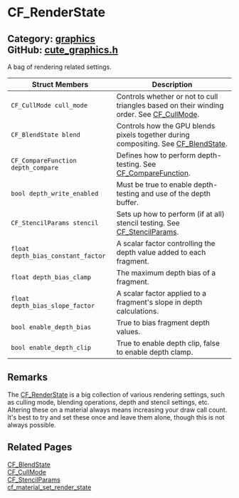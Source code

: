 [//]: # (This file is automatically generated by Cute Framework's docs parser.)
[//]: # (Do not edit this file by hand!)
[//]: # (See: https://github.com/RandyGaul/cute_framework/blob/master/samples/docs_parser.cpp)
[](../header.md ':include')

# CF_RenderState

Category: [graphics](/api_reference?id=graphics)  
GitHub: [cute_graphics.h](https://github.com/RandyGaul/cute_framework/blob/master/include/cute_graphics.h)  
---

A bag of rendering related settings.

Struct Members | Description
--- | ---
`CF_CullMode cull_mode` | Controls whether or not to cull triangles based on their winding order. See [CF_CullMode](/graphics/cf_cullmode.md).
`CF_BlendState blend` | Controls how the GPU blends pixels together during compositing. See [CF_BlendState](/graphics/cf_blendstate.md).
`CF_CompareFunction depth_compare` | Defines how to perform depth-testing. See [CF_CompareFunction](/graphics/cf_comparefunction.md).
`bool depth_write_enabled` | Must be true to enable depth-testing and use of the depth buffer.
`CF_StencilParams stencil` | Sets up how to perform (if at all) stencil testing. See [CF_StencilParams](/graphics/cf_stencilparams.md).
`float depth_bias_constant_factor` | A scalar factor controlling the depth value added to each fragment.
`float depth_bias_clamp` | The maximum depth bias of a fragment.
`float depth_bias_slope_factor` | A scalar factor applied to a fragment's slope in depth calculations.
`bool enable_depth_bias` | True to bias fragment depth values.
`bool enable_depth_clip` | True to enable depth clip, false to enable depth clamp.

## Remarks

The [CF_RenderState](/graphics/cf_renderstate.md) is a big collection of various rendering settings, such as culling mode,
blending operations, depth and stencil settings, etc. Altering these on a material always means
increasing your draw call count. It's best to try and set these once and leave them alone, though
this is not always possible.

## Related Pages

[CF_BlendState](/graphics/cf_blendstate.md)  
[CF_CullMode](/graphics/cf_cullmode.md)  
[CF_StencilParams](/graphics/cf_stencilparams.md)  
[cf_material_set_render_state](/graphics/cf_material_set_render_state.md)  
